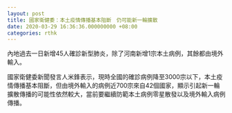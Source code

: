 ```yaml
---
layout: post
title: 國家衛健委：本土疫情傳播基本阻斷　仍可能新一輪擴散
date: 2020-03-29 16:36:36.000000000 +08:00
categories: rthk
---
```


內地過去一日新增45人確診新型肺炎，除了河南新增1宗本土病例，其餘都由境外輸入。

國家衛健委新聞發言人米鋒表示，現時全國的確診病例降至3000宗以下，本土疫情傳播基本阻斷，但由境外輸入的病例近700宗來自42個國家，顯示引起新一輪擴散傳播的可能性依然較大，當前要繼續防範本土病例零星散發以及境外輸入病例傳播。
